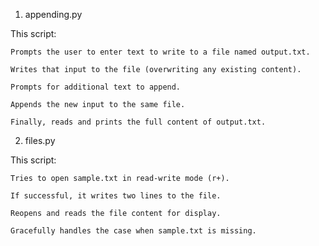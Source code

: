 1. appending.py

This script:

    Prompts the user to enter text to write to a file named output.txt.

    Writes that input to the file (overwriting any existing content).

    Prompts for additional text to append.

    Appends the new input to the same file.

    Finally, reads and prints the full content of output.txt.
2. files.py

This script:

    Tries to open sample.txt in read-write mode (r+).

    If successful, it writes two lines to the file.

    Reopens and reads the file content for display.

    Gracefully handles the case when sample.txt is missing.
